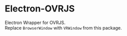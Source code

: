 # Electron-OVRJS
 Electron Wrapper for OVRJS.  
 Replace `BrowserWindow` with `VRWindow` from this package.